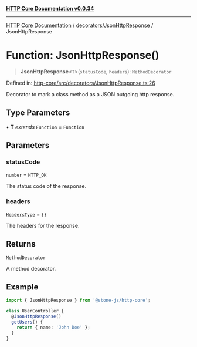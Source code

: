 [**HTTP Core Documentation v0.0.34**](../../../README.md)

***

[HTTP Core Documentation](../../../modules.md) / [decorators/JsonHttpResponse](../README.md) / JsonHttpResponse

# Function: JsonHttpResponse()

> **JsonHttpResponse**\<`T`\>(`statusCode`, `headers`): `MethodDecorator`

Defined in: [http-core/src/decorators/JsonHttpResponse.ts:26](https://github.com/stonemjs/http-core/blob/fb38b6d1cb0bd2bb4e252ff611571ec3c006aa1e/src/decorators/JsonHttpResponse.ts#L26)

Decorator to mark a class method as a JSON outgoing http response.

## Type Parameters

• **T** *extends* `Function` = `Function`

## Parameters

### statusCode

`number` = `HTTP_OK`

The status code of the response.

### headers

[`HeadersType`](../../../declarations/type-aliases/HeadersType.md) = `{}`

The headers for the response.

## Returns

`MethodDecorator`

A method decorator.

## Example

```typescript
import { JsonHttpResponse } from '@stone-js/http-core';

class UserController {
  @JsonHttpResponse()
  getUsers() {
    return { name: 'John Doe' };
  }
}
```
